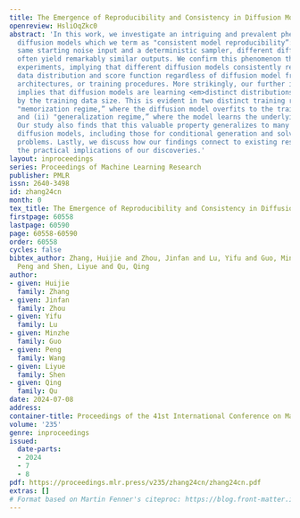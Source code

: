 ```yaml
---
title: The Emergence of Reproducibility and Consistency in Diffusion Models
openreview: HsliOqZkc0
abstract: 'In this work, we investigate an intriguing and prevalent phenomenon of
  diffusion models which we term as "consistent model reproducibility”: given the
  same starting noise input and a deterministic sampler, different diffusion models
  often yield remarkably similar outputs. We confirm this phenomenon through comprehensive
  experiments, implying that different diffusion models consistently reach the same
  data distribution and score function regardless of diffusion model frameworks, model
  architectures, or training procedures. More strikingly, our further investigation
  implies that diffusion models are learning <em>distinct distributions</em> influenced
  by the training data size. This is evident in two distinct training regimes: (I)
  "memorization regime,” where the diffusion model overfits to the training data distribution,
  and (ii) "generalization regime,” where the model learns the underlying data distribution.
  Our study also finds that this valuable property generalizes to many variants of
  diffusion models, including those for conditional generation and solving inverse
  problems. Lastly, we discuss how our findings connect to existing research and highlight
  the practical implications of our discoveries.'
layout: inproceedings
series: Proceedings of Machine Learning Research
publisher: PMLR
issn: 2640-3498
id: zhang24cn
month: 0
tex_title: The Emergence of Reproducibility and Consistency in Diffusion Models
firstpage: 60558
lastpage: 60590
page: 60558-60590
order: 60558
cycles: false
bibtex_author: Zhang, Huijie and Zhou, Jinfan and Lu, Yifu and Guo, Minzhe and Wang,
  Peng and Shen, Liyue and Qu, Qing
author:
- given: Huijie
  family: Zhang
- given: Jinfan
  family: Zhou
- given: Yifu
  family: Lu
- given: Minzhe
  family: Guo
- given: Peng
  family: Wang
- given: Liyue
  family: Shen
- given: Qing
  family: Qu
date: 2024-07-08
address:
container-title: Proceedings of the 41st International Conference on Machine Learning
volume: '235'
genre: inproceedings
issued:
  date-parts:
  - 2024
  - 7
  - 8
pdf: https://proceedings.mlr.press/v235/zhang24cn/zhang24cn.pdf
extras: []
# Format based on Martin Fenner's citeproc: https://blog.front-matter.io/posts/citeproc-yaml-for-bibliographies/
---
```

